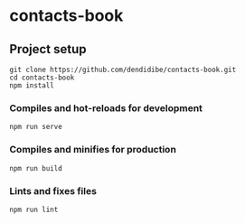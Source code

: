 # contacts-book

## Project setup

```
git clone https://github.com/dendidibe/contacts-book.git
cd contacts-book
npm install
```

### Compiles and hot-reloads for development

```
npm run serve
```

### Compiles and minifies for production

```
npm run build
```

### Lints and fixes files

```
npm run lint
```
